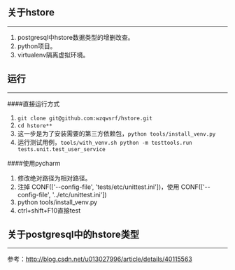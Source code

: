 ## 关于hstore
------
1. postgresql中hstore数据类型的增删改查。
2. python项目。
3. virtualenv隔离虚拟环境。


## 运行
------
####直接运行方式

1. `git clone git@github.com:wzqwsrf/hstore.git`
2. `cd hstore**`
3. 这一步是为了安装需要的第三方依赖包，`python tools/install_venv.py`
4. 运行测试用例，`tools/with_venv.sh python -m testtools.run tests.unit.test_user_service`

####使用pycharm
1. 修改绝对路径为相对路径。
2. 注掉 CONF(['--config-file', 'tests/etc/unittest.ini'])，使用 CONF(['--config-file', '../etc/unittest.ini']) 
3. python tools/install_venv.py 
4. ctrl+shift+F10直接test


## 关于postgresql中的hstore类型
------
参考：<http://blog.csdn.net/u013027996/article/details/40115563>
